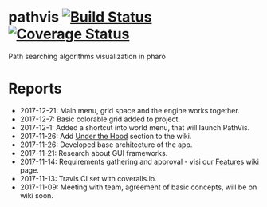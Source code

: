 # pathvis [![Build Status](https://travis-ci.org/PatrikValkovic/pathvis.svg?branch=dev)](https://travis-ci.org/PatrikValkovic/pathvis) [![Coverage Status](https://coveralls.io/repos/github/PatrikValkovic/pathvis/badge.svg?branch=dev)](https://coveralls.io/github/PatrikValkovic/pathvis?branch=dev)
Path searching algorithms visualization in pharo


# Reports

- 2017-12-21: Main menu, grid space and the engine works together.
- 2017-12-7: Basic colorable grid added to project.
- 2017-12-1: Added a shortcut into world menu, that will launch PathVis.
- 2017-11-26: Add [Under the Hood](https://github.com/PatrikValkovic/pathvis/wiki/Under-the-Hood) section to the wiki.
- 2017-11-26: Developed base architecture of the app.
- 2017-11-21: Research about GUI frameworks.
- 2017-11-14: Requirements gathering and approval - visi our [Features](https://github.com/PatrikValkovic/pathvis/wiki/Features) wiki page.
- 2017-11-13: Travis CI set with coveralls.io.
- 2017-11-09: Meeting with team, agreement of basic concepts, will be on wiki soon.
